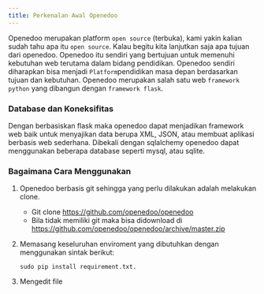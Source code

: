 ```yaml
---
title: Perkenalan Awal Openedoo
---
```


Openedoo merupakan platform `open source` (terbuka), kami yakin kalian sudah tahu apa itu `open source`. Kalau begitu kita lanjutkan saja apa tujuan dari openedoo. Openedoo itu sendiri yang bertujuan untuk memenuhi kebutuhan web terutama dalam bidang pendidikan. Openedoo sendiri diharapkan bisa menjadi `Platform`pendidikan masa depan berdasarkan tujuan dan kebutuhan. Openedoo merupakan salah satu web `framework python` yang dibangun dengan `framework flask`. 

### Database dan Koneksifitas

Dengan berbasiskan flask maka openedoo dapat menjadikan framework web baik untuk menyajikan data berupa XML, JSON, atau membuat aplikasi berbasis web sederhana. Dibekali dengan sqlalchemy openedoo dapat menggunakan beberapa database seperti mysql, atau sqlite.

### Bagaimana Cara Menggunakan

1. Openedoo berbasis git sehingga yang perlu dilakukan adalah melakukan clone.
   * Git clone https://github.com/openedoo/openedoo
   * Bila tidak memiliki git maka bisa didownload di https://github.com/openedoo/openedoo/archive/master.zip

2. Memasang keseluruhan enviroment yang dibutuhkan dengan menggunakan sintak berikut:

	```
	sudo pip install requirement.txt.
	```
3. Mengedit file 